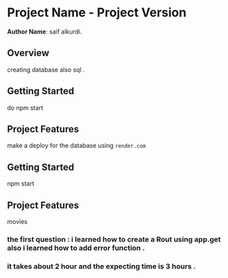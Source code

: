 # Project Name - Project Version

**Author Name**: saif alkurdi.

## Overview
creating database also sql .
## Getting Started
do npm start

## Project Features
make a deploy for the database using `render.com`

## Getting Started
npm start

## Project Features
movies

### the first question : i learned how to create a Rout using app.get also i learned how to add error function .

### it takes about 2 hour and the expecting time is 3 hours .